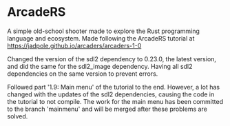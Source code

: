 # ArcadeRS

A simple old-school shooter made to explore the Rust programming language and ecosystem.
Made following the ArcadeRS tutorial at https://jadpole.github.io/arcaders/arcaders-1-0

Changed the version of the sdl2 dependency to 0.23.0, the latest version, and did the same for the sdl2_image dependency.
Having all sdl2 dependencies on the same version to prevent errors. 

Followed part '1.9: Main menu' of the tutorial to the end. However, a lot has changed with the updates of the sdl2 dependencies, causing the code in the tutorial to not compile. The work for the main menu has been committed to the branch 'mainmenu' and will be merged after these problems are solved.

